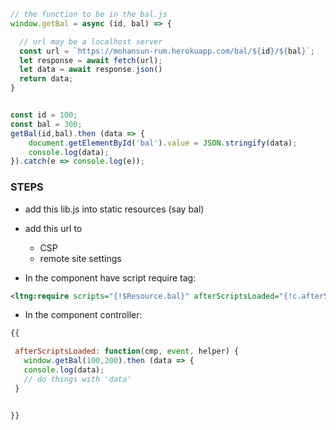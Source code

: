 
``` js
// the function to be in the bal.js  
window.getBal = async (id, bal) => {

  // url may be a localhost server
  const url = `https://mohansun-rum.herokuapp.com/bal/${id}/${bal}`; 
  let response = await fetch(url);
  let data = await response.json()
  return data;
}


const id = 100;
const bal = 300;
getBal(id,bal).then (data => {
    document.getElementById('bal').value = JSON.stringify(data);
    console.log(data);
}).catch(e => console.log(e));

```


###  STEPS 

- add this lib.js into static resources (say bal)
- add this url to 
    - CSP 
    - remote site settings

- In the component have script require tag:
```xml
<ltng:require scripts="{!$Resource.bal}" afterScriptsLoaded="{!c.afterScriptsLoaded}" />
```
- In the component controller:
``` js
{{

 afterScriptsLoaded: function(cmp, event, helper) {
   window.getBal(100,200).then (data => {
   console.log(data);
   // do things with 'data' 
 }


}}
```
